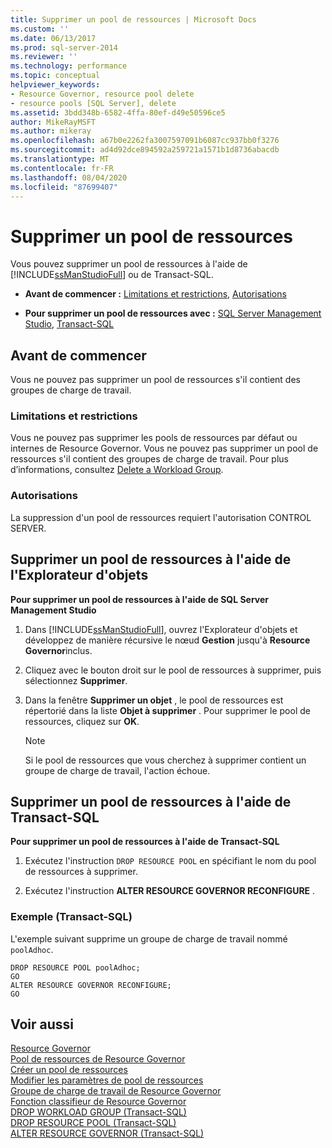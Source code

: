 ```yaml
---
title: Supprimer un pool de ressources | Microsoft Docs
ms.custom: ''
ms.date: 06/13/2017
ms.prod: sql-server-2014
ms.reviewer: ''
ms.technology: performance
ms.topic: conceptual
helpviewer_keywords:
- Resource Governor, resource pool delete
- resource pools [SQL Server], delete
ms.assetid: 3bdd348b-6582-4ffa-80ef-d49e50596ce5
author: MikeRayMSFT
ms.author: mikeray
ms.openlocfilehash: a67b0e2262fa3007597091b6087cc937bb0f3276
ms.sourcegitcommit: ad4d92dce894592a259721a1571b1d8736abacdb
ms.translationtype: MT
ms.contentlocale: fr-FR
ms.lasthandoff: 08/04/2020
ms.locfileid: "87699407"
---
```

# <a name="delete-a-resource-pool"></a>Supprimer un pool de ressources
  Vous pouvez supprimer un pool de ressources à l'aide de [!INCLUDE[ssManStudioFull](../../includes/ssmanstudiofull-md.md)] ou de Transact-SQL.  
  
-   **Avant de commencer :**  [Limitations et restrictions](#LimitationsRestrictions), [Autorisations](#Permissions)  
  
-   **Pour supprimer un pool de ressources avec :** [SQL Server Management Studio](#DelRPSSMS), [Transact-SQL](#DelRPTSQL)  
  
##  <a name="before-you-begin"></a><a name="BeforeYouBegin"></a> Avant de commencer  
 Vous ne pouvez pas supprimer un pool de ressources s'il contient des groupes de charge de travail.  
  
###  <a name="limitations-and-restrictions"></a><a name="LimitationsRestrictions"></a> Limitations et restrictions  
 Vous ne pouvez pas supprimer les pools de ressources par défaut ou internes de Resource Governor. Vous ne pouvez pas supprimer un pool de ressources s'il contient des groupes de charge de travail. Pour plus d’informations, consultez [Delete a Workload Group](delete-a-workload-group.md).  
  
###  <a name="permissions"></a><a name="Permissions"></a> Autorisations  
 La suppression d'un pool de ressources requiert l'autorisation CONTROL SERVER.  
  
##  <a name="delete-a-resource-pool-using-object-explorer"></a><a name="DelRPSSMS"></a> Supprimer un pool de ressources à l'aide de l'Explorateur d'objets  
 **Pour supprimer un pool de ressources à l'aide de SQL Server Management Studio**  
  
1.  Dans [!INCLUDE[ssManStudioFull](../../includes/ssmanstudiofull-md.md)], ouvrez l'Explorateur d'objets et développez de manière récursive le nœud **Gestion** jusqu'à **Resource Governor**inclus.  
  
2.  Cliquez avec le bouton droit sur le pool de ressources à supprimer, puis sélectionnez **Supprimer**.  
  
3.  Dans la fenêtre **Supprimer un objet** , le pool de ressources est répertorié dans la liste **Objet à supprimer** . Pour supprimer le pool de ressources, cliquez sur **OK**.  
  
    > [!NOTE]  
    >  Si le pool de ressources que vous cherchez à supprimer contient un groupe de charge de travail, l'action échoue.  
  
##  <a name="delete-a-resource-pool-using-transact-sql"></a><a name="DelRPTSQL"></a> Supprimer un pool de ressources à l'aide de Transact-SQL  
 **Pour supprimer un pool de ressources à l'aide de Transact-SQL**  
  
1.  Exécutez l'instruction `DROP RESOURCE POOL` en spécifiant le nom du pool de ressources à supprimer.  
  
2.  Exécutez l'instruction **ALTER RESOURCE GOVERNOR RECONFIGURE** .  
  
### <a name="example-transact-sql"></a>Exemple (Transact-SQL)  
 L'exemple suivant supprime un groupe de charge de travail nommé `poolAdhoc`.  
  
```  
DROP RESOURCE POOL poolAdhoc;  
GO  
ALTER RESOURCE GOVERNOR RECONFIGURE;  
GO  
```  
  
## <a name="see-also"></a>Voir aussi  
 [Resource Governor](resource-governor.md)   
 [Pool de ressources de Resource Governor](resource-governor-resource-pool.md)   
 [Créer un pool de ressources](create-a-resource-pool.md)   
 [Modifier les paramètres de pool de ressources](change-resource-pool-settings.md)   
 [Groupe de charge de travail de Resource Governor](resource-governor-workload-group.md)   
 [Fonction classifieur de Resource Governor](resource-governor-classifier-function.md)   
 [DROP WORKLOAD GROUP &#40;Transact-SQL&#41;](/sql/t-sql/statements/drop-workload-group-transact-sql)   
 [DROP RESOURCE POOL &#40;Transact-SQL&#41;](/sql/t-sql/statements/drop-resource-pool-transact-sql)   
 [ALTER RESOURCE GOVERNOR &#40;Transact-SQL&#41;](/sql/t-sql/statements/alter-resource-governor-transact-sql)  
  
  
